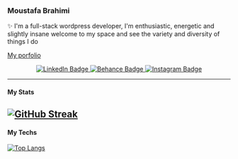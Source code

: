 ### Moustafa Brahimi
✨ I'm a full-stack wordpress developer, I'm enthusiastic, energetic and slightly insane 
welcome to my space and see the variety and diversity of things I do

[My porfolio](https://www.usuual.com/)

<div id="badges" align="center">
  <a href="https://www.linkedin.com/in/1brahimi" target="_blank">
    <img src="https://img.shields.io/badge/LinkedIn-blue?style=for-the-badge&logo=linkedin&logoColor=white" alt="LinkedIn Badge"/>
  </a>
  <a href="https://www.behance.net/mustaphabrahimi" target="_blank">
    <img src="https://img.shields.io/badge/-Behance-blue?style=for-the-badge&logo=behance&logoColor=white" alt="Behance Badge"/>
  </a>
  <a href="https://www.instagram.com/usuual.ltd/" target="_blank">
    <img src="https://img.shields.io/badge/Instagram-E4405F?style=for-the-badge&logo=instagram&logoColor=white" alt="Instagram Badge"/>
  </a>
</div>

------------

#### My Stats

[![GitHub Streak](https://streak-stats.demolab.com/?user=moustafa-brahimi)](https://git.io/streak-stats)
-------------

#### My Techs

[![Top Langs](https://github-readme-stats.vercel.app/api/top-langs/?username=moustafa-brahimi&layout=compact&theme=vision-friendly-dark)](https://github.com/anuraghazra/github-readme-stats)



<!--
**moustafa-brahimi/moustafa-brahimi** is a ✨ _special_ ✨ repository because its `README.md` (this file) appears on your GitHub profile.

Here are some ideas to get you started:

- 🔭 I’m currently working on ...
- 🌱 I’m currently learning ...
- 👯 I’m looking to collaborate on ...
- 🤔 I’m looking for help with ...
- 💬 Ask me about ...
- 📫 How to reach me: ...
- 😄 Pronouns: ...
- ⚡ Fun fact: ...
-->
